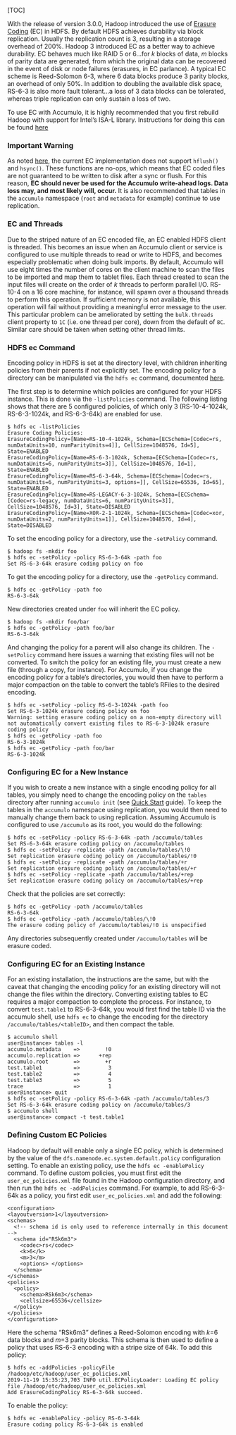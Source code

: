 [TOC]

With the release of version 3.0.0, Hadoop introduced the use of [Erasure Coding](https://hadoop.apache.org/docs/r3.2.0/hadoop-project-dist/hadoop-hdfs/HDFSErasureCoding.html) (EC) in HDFS. By default HDFS achieves durability via block replication. Usually the replication count is 3, resulting in a storage overhead of 200%. Hadoop 3 introduced EC as a better way to achieve durability. EC behaves much like RAID 5 or 6…for _k_ blocks of data, _m_ blocks of parity data are generated, from which the original data can be recovered in the event of disk or node failures (erasures, in EC parlance). A typical EC scheme is Reed-Solomon 6-3, where 6 data blocks produce 3 parity blocks, an overhead of only 50%. In addition to doubling the available disk space, RS-6-3 is also more fault tolerant…a loss of 3 data blocks can be tolerated, whereas triple replication can only sustain a loss of two.

To use EC with Accumulo, it is highly recommended that you first rebuild Hadoop with support for Intel’s ISA-L library. Instructions for doing this can be found [here](https://hadoop.apache.org/docs/r3.2.0/hadoop-project-dist/hadoop-hdfs/HDFSErasureCoding.html#Enable_Intel_ISA-L)

### Important Warning

As noted [here](https://hadoop.apache.org/docs/r3.2.0/hadoop-project-dist/hadoop-hdfs/HDFSErasureCoding.html#Limitations), the current EC implementation does not support `hflush()` and `hsync()`. These functions are no-ops, which means that EC coded files are not guaranteed to be written to disk after a sync or flush. For this reason, **EC should never be used for the Accumulo write-ahead logs. Data loss may, and most likely will, occur.** It is also recommended that tables in the `accumulo` namespace (`root` and `metadata` for example) continue to use replication.

### EC and Threads

Due to the striped nature of an EC encoded file, an EC enabled HDFS client is threaded. This becomes an issue when an Accumulo client or service is configured to use multiple threads to read or write to HDFS, and becomes especially problematic when doing bulk imports. By default, Accumulo will use eight times the number of cores on the client machine to scan the files to be imported and map them to tablet files. Each thread created to scan the input files will create on the order of _k_ threads to perform parallel I/O. RS-10-4 on a 16 core machine, for instance, will spawn over a thousand threads to perform this operation. If sufficient memory is not available, this operation will fail without providing a meaningful error message to the user. This particular problem can be ameliorated by setting the `bulk.threads` client property to `1C` (i.e. one thread per core), down from the default of `8C`. Similar care should be taken when setting other thread limits.

### HDFS ec Command

Encoding policy in HDFS is set at the directory level, with children inheriting policies from their parents if not explicitly set. The encoding policy for a directory can be manipulated via the `hdfs ec` command, documented [here](https://hadoop.apache.org/docs/r3.2.0/hadoop-project-dist/hadoop-hdfs/HDFSErasureCoding.html#Administrative_commands).

The first step is to determine which policies are configured for your HDFS instance. This is done via the `-listPolicies` command. The following listing shows that there are 5 configured policies, of which only 3 (RS-10-4-1024k, RS-6-3-1024k, and RS-6-3-64k) are enabled for use.

```
$ hdfs ec -listPolicies
Erasure Coding Policies:
ErasureCodingPolicy=[Name=RS-10-4-1024k, Schema=[ECSchema=[Codec=rs, numDataUnits=10, numParityUnits=4]], CellSize=1048576, Id=5], State=ENABLED
ErasureCodingPolicy=[Name=RS-6-3-1024k, Schema=[ECSchema=[Codec=rs, numDataUnits=6, numParityUnits=3]], CellSize=1048576, Id=1], State=ENABLED
ErasureCodingPolicy=[Name=RS-6-3-64k, Schema=[ECSchema=[Codec=rs, numDataUnits=6, numParityUnits=3, options=]], CellSize=65536, Id=65], State=ENABLED
ErasureCodingPolicy=[Name=RS-LEGACY-6-3-1024k, Schema=[ECSchema=[Codec=rs-legacy, numDataUnits=6, numParityUnits=3]], CellSize=1048576, Id=3], State=DISABLED
ErasureCodingPolicy=[Name=XOR-2-1-1024k, Schema=[ECSchema=[Codec=xor, numDataUnits=2, numParityUnits=1]], CellSize=1048576, Id=4], State=DISABLED
```

To set the encoding policy for a directory, use the `-setPolicy` command.

```
$ hadoop fs -mkdir foo
$ hdfs ec -setPolicy -policy RS-6-3-64k -path foo
Set RS-6-3-64k erasure coding policy on foo
```

To get the encoding policy for a directory, use the `-getPolicy` command.

```
$ hdfs ec -getPolicy -path foo
RS-6-3-64k
```

New directories created under `foo` will inherit the EC policy.

```
$ hadoop fs -mkdir foo/bar
$ hdfs ec -getPolicy -path foo/bar
RS-6-3-64k
```

And changing the policy for a parent will also change its children. The `-setPolicy` command here issues a warning that existing files will not be converted. To switch the policy for an existing file, you must create a new file (through a copy, for instance). For Accumulo, if you change the encoding policy for a table’s directories, you would then have to perform a major compaction on the table to convert the table’s RFiles to the desired encoding.

```
$ hdfs ec -setPolicy -policy RS-6-3-1024k -path foo
Set RS-6-3-1024k erasure coding policy on foo
Warning: setting erasure coding policy on a non-empty directory will not automatically convert existing files to RS-6-3-1024k erasure coding policy
$ hdfs ec -getPolicy -path foo
RS-6-3-1024k
$ hdfs ec -getPolicy -path foo/bar
RS-6-3-1024k
```

### Configuring EC for a New Instance

If you wish to create a new instance with a single encoding policy for all tables, you simply need to change the encoding policy on the `tables` directory after running `accumulo init` (see [Quick Start]($Setup#initialization) guide). To keep the tables in the `accumulo` namespace using replication, you would then need to manually change them back to using replication. Assuming Accumulo is configured to use `/accumulo` as its root, you would do the following:

```
$ hdfs ec -setPolicy -policy RS-6-3-64k -path /accumulo/tables
Set RS-6-3-64k erasure coding policy on /accumulo/tables
$ hdfs ec -setPolicy -replicate -path /accumulo/tables/\!0
Set replication erasure coding policy on /accumulo/tables/!0
$ hdfs ec -setPolicy -replicate -path /accumulo/tables/+r
Set replication erasure coding policy on /accumulo/tables/+r
$ hdfs ec -setPolicy -replicate -path /accumulo/tables/+rep
Set replication erasure coding policy on /accumulo/tables/+rep
```

Check that the policies are set correctly:

```
$ hdfs ec -getPolicy -path /accumulo/tables
RS-6-3-64k
$ hdfs ec -getPolicy -path /accumulo/tables/\!0
The erasure coding policy of /accumulo/tables/!0 is unspecified
```

Any directories subsequently created under `/accumulo/tables` will be erasure coded.

### Configuring EC for an Existing Instance

For an existing installation, the instructions are the same, but with the caveat that changing the encoding policy for an existing directory will not change the files within the directory. Converting existing tables to EC requires a major compaction to complete the process. For instance, to convert `test.table1` to RS-6-3-64k, you would first find the table ID via the accumulo shell, use `hdfs ec` to change the encoding for the directory `/accumulo/tables/<tableID>`, and then compact the table.

```
$ accumulo shell
user@instance> tables -l
accumulo.metadata    =>        !0
accumulo.replication =>      +rep
accumulo.root        =>        +r
test.table1          =>         3
test.table2          =>         4
test.table3          =>         5
trace                =>         1
user@instance> quit
$ hdfs ec -setPolicy -policy RS-6-3-64k -path /accumulo/tables/3
Set RS-6-3-64k erasure coding policy on /accumulo/tables/3
$ accumulo shell
user@instance> compact -t test.table1
```

### Defining Custom EC Policies

Hadoop by default will enable only a single EC policy, which is determined by the value of the `dfs.namenode.ec.system.default.policy` configuration setting. To enable an existing policy, use the `hdfs ec -enablePolicy` command. To define custom policies, you must first edit the `user_ec_policies.xml` file found in the Hadoop configuration directory, and then run the `hdfs ec -addPolicies` command. For example, to add RS-6-3-64k as a policy, you first edit `user_ec_policies.xml` and add the following:

```
<configuration>
<layoutversion>1</layoutversion>
<schemas>
  <!-- schema id is only used to reference internally in this document -->
  <schema id="RSk6m3">
    <codec>rs</codec>
    <k>6</k>
    <m>3</m>
    <options> </options>
  </schema>
</schemas>
<policies>
  <policy>
    <schema>RSk6m3</schema>
    <cellsize>65536</cellsize>
  </policy>
</policies>
</configuration>
```

Here the schema “RSk6m3” defines a Reed-Solomon encoding with _k_\=6 data blocks and _m_\=3 parity blocks. This schema is then used to define a policy that uses RS-6-3 encoding with a stripe size of 64k. To add this policy:

```
$ hdfs ec -addPolicies -policyFile /hadoop/etc/hadoop/user_ec_policies.xml
2019-11-19 15:35:23,703 INFO util.ECPolicyLoader: Loading EC policy file /hadoop/etc/hadoop/user_ec_policies.xml
Add ErasureCodingPolicy RS-6-3-64k succeed.
```

To enable the policy:

```
$ hdfs ec -enablePolicy -policy RS-6-3-64k
Erasure coding policy RS-6-3-64k is enabled
```
